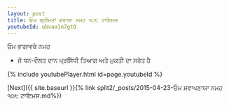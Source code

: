 ```yaml
---
layout: post
title: ਓਮ ਸ਼੍ਰੀਮਤਾਂ ਵਰਾਯਾ ਨਮਹ ੧੦੮ ਟਾਇਮਸ
youtubeId: ubvaa1n7gtQ
---
```

 
 
 ਓਮ ਭਾਗਾਵਥੇ ਨਮਹ  
 
 -  ਜੋ ਧਨ-ਦੌਲਤ ਦਾਨ ਪ੍ਰਸਿੱਧੀ ਤਿਆਗ ਅਤੇ ਮੁਕਤੀ ਦਾ ਸਰੋਤ ਹੈ 
 
  
 
  
 
 
 
 
 
 


{% include youtubePlayer.html id=page.youtubeId %}
 
[Next]({{ site.baseurl }}{% link  split2/_posts/2015-04-23-ਓਮ ਸਵਾਪਣਾਯਾ ਨਮਹ ੧੦੮ ਟਾਇਮਸ.md%})
 
